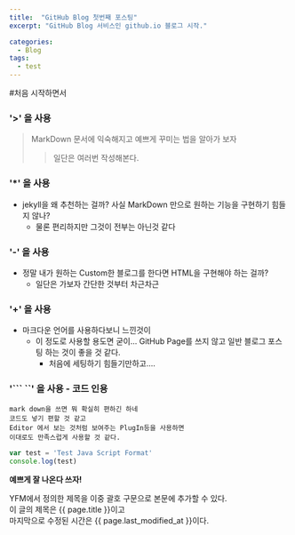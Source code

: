 ```yaml
---
title:  "GitHub Blog 첫번째 포스팅"
excerpt: "GitHub Blog 서비스인 github.io 블로그 시작."

categories:
  - Blog
tags:
  - test
---  
```


#처음 시작하면서

### '>' 을 사용

> MarkDown 문서에 익숙해지고 예쁘게 꾸미는 법을 알아가 보자
>>일단은 여러번 작성해본다.

### '*' 을 사용

* jekyll을 왜 추천하는 걸까? 사실 MarkDown 만으로 원하는 기능을 구현하기 힘들지 않나?
  * 물론 편리하지만 그것이 전부는 아닌것 같다  
 
### '-' 을 사용
- 정말 내가 원하는 Custom한 블로그를 한다면 HTML을 구현해야 하는 걸까?
  - 일단은 가보자 간단한 것부터 차근차근
  
### '+' 을 사용
+ 마크다운 언어를 사용하다보니 느낀것이
    + 이 정도로 사용할 용도면 굳이... GitHub Page를 쓰지 않고 일반 블로그 포스팅 하는 것이 좋을 것 같다.
        + 처음에 세팅하기 힘들기만하고....
        
         
### '``` ``' 을 사용 - **코드 인용**
```
mark down을 쓰면 뭐 확실히 편하긴 하네
코드도 넣기 편할 것 같고  
Editor 에서 보는 것처럼 보여주는 PlugIn등을 사용하면
이대로도 만족스럽게 사용할 것 같다.  
```

```javascript
var test = 'Test Java Script Format'
console.log(test)
```

**예쁘게 잘 나온다 쓰자!**

YFM에서 정의한 제목을 이중 괄호 구문으로 본문에 추가할 수 있다.  
이 글의 제목은 {{ page.title }}이고  
마지막으로 수정된 시간은 {{ page.last_modified_at }}이다.  